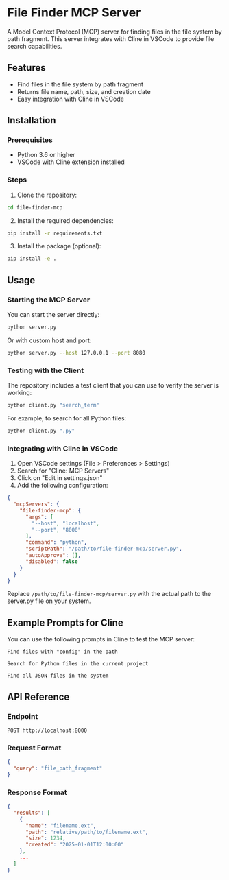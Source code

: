 # File Finder MCP Server

A Model Context Protocol (MCP) server for finding files in the file system by path fragment. This server integrates with Cline in VSCode to provide file search capabilities.

## Features

- Find files in the file system by path fragment
- Returns file name, path, size, and creation date
- Easy integration with Cline in VSCode

## Installation

### Prerequisites

- Python 3.6 or higher
- VSCode with Cline extension installed

### Steps

1. Clone the repository:

```bash
cd file-finder-mcp
```

2. Install the required dependencies:

```bash
pip install -r requirements.txt
```

3. Install the package (optional):

```bash
pip install -e .
```

## Usage

### Starting the MCP Server

You can start the server directly:

```bash
python server.py
```

Or with custom host and port:

```bash
python server.py --host 127.0.0.1 --port 8080
```

### Testing with the Client

The repository includes a test client that you can use to verify the server is working:

```bash
python client.py "search_term"
```

For example, to search for all Python files:

```bash
python client.py ".py"
```

### Integrating with Cline in VSCode

1. Open VSCode settings (File > Preferences > Settings)
2. Search for "Cline: MCP Servers"
3. Click on "Edit in settings.json"
4. Add the following configuration:

```json
{
  "mcpServers": {
    "file-finder-mcp": {
      "args": [
        "--host", "localhost",
        "--port", "8000"
      ],
      "command": "python",
      "scriptPath": "/path/to/file-finder-mcp/server.py",
      "autoApprove": [],
      "disabled": false
    }
  }
}
```

Replace `/path/to/file-finder-mcp/server.py` with the actual path to the server.py file on your system.

## Example Prompts for Cline

You can use the following prompts in Cline to test the MCP server:

```
Find files with "config" in the path
```

```
Search for Python files in the current project
```

```
Find all JSON files in the system
```

## API Reference

### Endpoint

`POST http://localhost:8000`

### Request Format

```json
{
  "query": "file_path_fragment"
}
```

### Response Format

```json
{
  "results": [
    {
      "name": "filename.ext",
      "path": "relative/path/to/filename.ext",
      "size": 1234,
      "created": "2025-01-01T12:00:00"
    },
    ...
  ]
}
```
